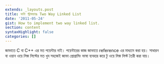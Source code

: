 ```yaml
---
extends: _layouts.post
title: ডাটা স্ট্রাকচারঃ Two Way Linked List
date: '2011-05-24'
gist: How to implement two way linked list.
section: content
syntaxHighlight: false
categories: []
---
```


জাভাতে C বা C++ এর মত পয়েন্টার নাই। পয়েন্টারের কাজ জাভাতে reference এর মাধ্যমে করা হয়। সাধারন বা ওয়ান ওয়ে লিঙ্ক লিস্টের মত খুব সহজেই জাভা প্রোগ্রামিং ভাষা ব্যবহার করে টু ওয়ে লিঙ্ক লিস্ট তৈরী করা যায়।

<script src="https://gist.github.com/milon/efb2e72b5f116c53cc80c54b2e1b3f83.js">
</script>

